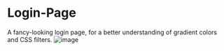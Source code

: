 # Login-Page
A fancy-looking login page, for a better understanding of gradient colors and CSS filters.
![image](https://github.com/codegrann/Login-Page/assets/94289940/b365baaf-2747-4397-9f66-8d9394cf4ff3)

